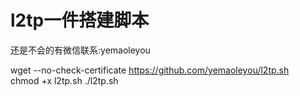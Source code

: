 # l2tp一件搭建脚本
还是不会的有微信联系:yemaoleyou

wget --no-check-certificate https://github.com/yemaoleyou/l2tp.sh  
    chmod +x l2tp.sh
    ./l2tp.sh
